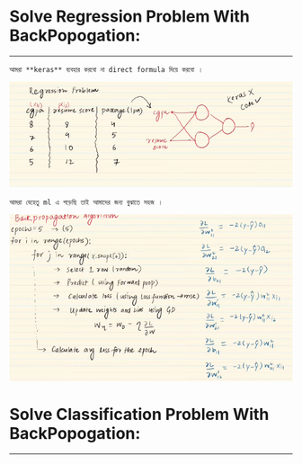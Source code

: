 
# Solve Regression Problem With BackPopogation:

---

`আমরা **keras** ব্যবহার করবো না direct formula দিয়ে করবো ।`

![Alt text](img/image-73.png)

`আমরা যেহেতু ml এ পড়েছি তাই আমাদের জন্য বুঝাতে সহজ । `

![Alt text](img/image-74.png)



# Solve Classification Problem With BackPopogation:

---

